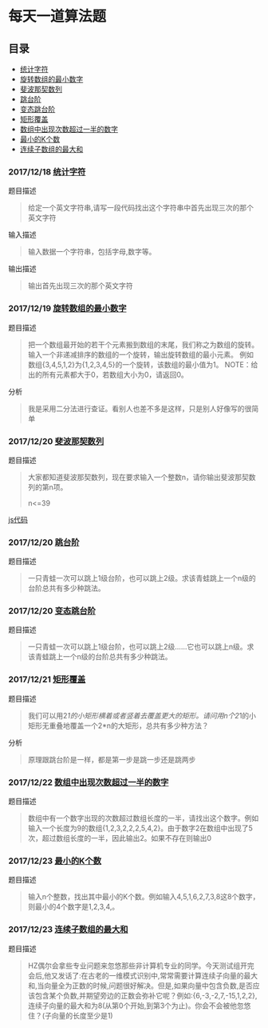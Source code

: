 

# 每天一道算法题

## 目录

- [统计字符](./1.1.py)
- [旋转数组的最小数字](./1.2.py)
- [斐波那契数列](./1.3.py)
- [跳台阶](./1.4.py)
- [变态跳台阶](./1.5.py)
- [矩形覆盖](./1.6.py)
- [数组中出现次数超过一半的数字](./1.7.py)
- [最小的K个数](./1.8.py)
- [连续子数组的最大和](./1.9.py)



###  2017/12/18  [统计字符](./1.1.py)

题目描述
> 给定一个英文字符串,请写一段代码找出这个字符串中首先出现三次的那个英文字符

 输入描述
> 输入数据一个字符串，包括字母,数字等。

输出描述
> 输出首先出现三次的那个英文字符

### 2017/12/19 [旋转数组的最小数字](./1.2.py)
题目描述

> 把一个数组最开始的若干个元素搬到数组的末尾，我们称之为数组的旋转。 输入一个非递减排序的数组的一个旋转，输出旋转数组的最小元素。 例如数组{3,4,5,1,2}为{1,2,3,4,5}的一个旋转，该数组的最小值为1。 NOTE：给出的所有元素都大于0，若数组大小为0，请返回0。

分析

> 我是采用二分法进行查证。看别人也差不多是这样，只是别人好像写的很简单

### 2017/12/20 [斐波那契数列](./1.3.py)

题目描述

>大家都知道斐波那契数列，现在要求输入一个整数n，请你输出斐波那契数列的第n项。
>
>n<=39

[js代码](./1.3.js)

### 2017/12/20 [跳台阶](./1.4.py)

题目描述

> 一只青蛙一次可以跳上1级台阶，也可以跳上2级。求该青蛙跳上一个n级的台阶总共有多少种跳法。

###  2017/12/20 [变态跳台阶](./1.5.py)

题目描述

> 一只青蛙一次可以跳上1级台阶，也可以跳上2级……它也可以跳上n级。求该青蛙跳上一个n级的台阶总共有多少种跳法。

### 2017/12/21 [矩形覆盖](./1.6.py)

题目描述

> 我们可以用2*1的小矩形横着或者竖着去覆盖更大的矩形。请问用n个2*1的小矩形无重叠地覆盖一个2*n的大矩形，总共有多少种方法？

分析

> 原理跟跳台阶是一样，都是第一步是跳一步还是跳两步

### 2017/12/22 [数组中出现次数超过一半的数字](./1.7.py)

题目描述

> 数组中有一个数字出现的次数超过数组长度的一半，请找出这个数字。例如输入一个长度为9的数组{1,2,3,2,2,2,5,4,2}。由于数字2在数组中出现了5次，超过数组长度的一半，因此输出2。如果不存在则输出0

### 2017/12/23 [最小的K个数](./1.8.py)

题目描述

>输入n个整数，找出其中最小的K个数。例如输入4,5,1,6,2,7,3,8这8个数字，则最小的4个数字是1,2,3,4,。

### 2017/12/23 [连续子数组的最大和](./1.9.py)

题目描述

>HZ偶尔会拿些专业问题来忽悠那些非计算机专业的同学。今天测试组开完会后,他又发话了:在古老的一维模式识别中,常常需要计算连续子向量的最大和,当向量全为正数的时候,问题很好解决。但是,如果向量中包含负数,是否应该包含某个负数,并期望旁边的正数会弥补它呢？例如:{6,-3,-2,7,-15,1,2,2},连续子向量的最大和为8(从第0个开始,到第3个为止)。你会不会被他忽悠住？(子向量的长度至少是1)

